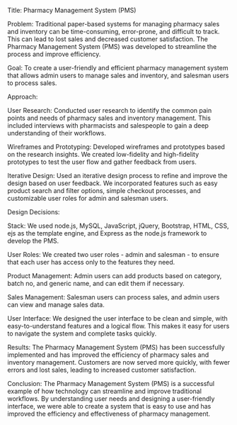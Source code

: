 Title: Pharmacy Management System (PMS)

Problem: Traditional paper-based systems for managing pharmacy sales and inventory can be time-consuming, error-prone, and difficult to track. This can lead to lost sales and decreased customer satisfaction. The Pharmacy Management System (PMS) was developed to streamline the process and improve efficiency.

Goal: To create a user-friendly and efficient pharmacy management system that allows admin users to manage sales and inventory, and salesman users to process sales.

Approach:

User Research: Conducted user research to identify the common pain points and needs of pharmacy sales and inventory management. This included interviews with pharmacists and salespeople to gain a deep understanding of their workflows.

Wireframes and Prototyping: Developed wireframes and prototypes based on the research insights. We created low-fidelity and high-fidelity prototypes to test the user flow and gather feedback from users.

Iterative Design: Used an iterative design process to refine and improve the design based on user feedback. We incorporated features such as easy product search and filter options, simple checkout processes, and customizable user roles for admin and salesman users.

Design Decisions:

Stack: We used node.js, MySQL, JavaScript, jQuery, Bootstrap, HTML, CSS, ejs as the template engine, and Express as the node.js framework to develop the PMS.

User Roles: We created two user roles - admin and salesman - to ensure that each user has access only to the features they need.

Product Management: Admin users can add products based on category, batch no, and generic name, and can edit them if necessary.

Sales Management: Salesman users can process sales, and admin users can view and manage sales data.

User Interface: We designed the user interface to be clean and simple, with easy-to-understand features and a logical flow. This makes it easy for users to navigate the system and complete tasks quickly.

Results: The Pharmacy Management System (PMS) has been successfully implemented and has improved the efficiency of pharmacy sales and inventory management. Customers are now served more quickly, with fewer errors and lost sales, leading to increased customer satisfaction.

Conclusion: The Pharmacy Management System (PMS) is a successful example of how technology can streamline and improve traditional workflows. By understanding user needs and designing a user-friendly interface, we were able to create a system that is easy to use and has improved the efficiency and effectiveness of pharmacy management.

